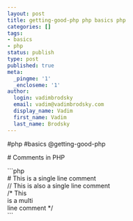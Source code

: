```yaml
---
layout: post
title: getting-good-php php basics php
categories: []
tags:
- basics
- php
status: publish
type: post
published: true
meta:
  _pingme: '1'
  _encloseme: '1'
author:
  login: vadimbrodsky
  email: vadim@vadimbrodsky.com
  display_name: Vadim
  first_name: Vadim
  last_name: Brodsky
---
```

<p>#php #basics @getting-good-php</p>
<p># Comments in PHP</p>
<p>```php<br />
# This is a single line comment<br />
// This is also a single line comment<br />
/* This<br />
is a multi<br />
line comment */<br />
```</p>
